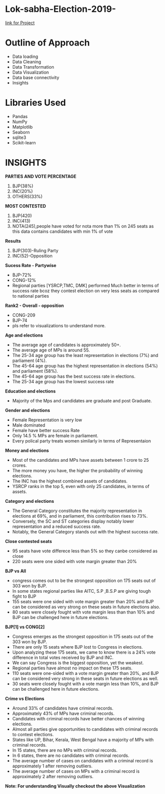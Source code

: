 # Lok-sabha-Election-2019- 
[link for Project](https://nbviewer.org/github/Danishakhtar2001/Lok-sabha-Election-2019-Analysis/blob/main/lok_sabha_2019_analysis.ipynb)

# Outline of Approach
- Data loading
- Data Cleaning
- Data Transformation
- Data Visualization
- Data base connectivity
- Insights
# Libraries Used
- Pandas
- NumPy
- Matplotlib
- Seaborn
- sqlite3
- Scikit-learn

# INSIGHTS

**PARTIES AND VOTE PERCENTAGE**
1. BJP(38%)  
2. INC(20%)  
3. OTHERS(33%)

**MOST CONTESTED**
1. BJP(420)  
2. INC(413)  
3. NOTA(245),people have voted for nota more than 1% on 245 seats as this data contains candidates with min 1% of vote

**Results**
1. BJP(303)-Ruling Party  
2. INC(52)-Opposition

**Sucess Rate - Partywise**
- BJP-72%
- CONG-12%
- Regional parties [YSRCP,TMC, DMK] performed Much better in terms of success rate bcoz they contest election on very less seats as compared to national parties

**Rank2 - Overall - opposition**

- CONG-209
- BJP-74
- pls refer to visualizations to understand more.


**Age and elections**

- The average age of candidates is approximately 50+.
- The average age of MPs is around 55.
- The 25-34 age group has the least representation in elections (7%) and parliament (4%).
- The 45-64 age group has the highest representation in elections (54%) and parliament (58%).
- The 45-64 age group has the best success rate in elections.
- The 25-34 age group has the lowest success rate

**Education and elections**

- Majority of the Mps and candidates are graduate and post Graduate.

**Gender and elections**

- Female Representation is very low
- Male dominated 
- Female have better success Rate
- Only 14.5 % MPs are female in parliament.
- Every polical party treats women similarly in terms of Representaion

**Money and elections**

- Most of the candidates and MPs have assets between 1 crore to 25 crores.
- The more money you have, the higher the probability of winning elections.
- The INC has the highest combined assets of candidates.
- YSRCP ranks in the top 5, even with only 25 candidates, in terms of assets.

**Category and elections**

- The General Category constitutes the majority representation in elections at 69%, and in parliament, this contribution rises to 73%.
- Conversely, the SC and ST categories display notably lower representation and a reduced success rate.
- Notably, the General Category stands out with the highest success rate.

**Close contested seats**

- 95 seats have vote differece less than 5% so they canbe considered as close 
- 220 seats were one sided with vote margin greater than 20%

**BJP vs All**

- congress comes out to be the strongest opposition on 175 seats out of 303 won by BJP.
- In some states regional parties like AITC, S.P ,B.S.P are giving tough fight to BJP
- 155 seats were one sided with vote margin greater than 20% and BJP can be considered as very strong on these seats in future elections also.
- 80 seats were closely fought with vote margin less than than 10% and BJP can be challenged here in future elections.


**BJP[1] vs CONG[2]**

- Congress emerges as the strongest opposition in 175 seats out of the 303 won by BJP.
- There are only 15 seats where BJP lost to Congress in elections.
- Upon analyzing these 175 seats, we came to know there is a 24% vote difference in total votes received by BJP and INC.
- We can say Congress is the biggest opposition, yet the weakest.
- Regional parties have almost no impact on these 175 seats.
- 110 seats were one-sided with a vote margin greater than 20%, and BJP can be considered very strong in these seats in future elections as well.
- 30 seats were closely fought with a vote margin less than 10%, and BJP can be challenged here in future elections.


**Crime vs Elections**

- Around 33% of candidates have criminal records.
- Approximately 43% of MPs have criminal records.
- Candidates with criminal records have better chances of winning elections.
- Almost all parties give opportunities to candidates with criminal records to contest elections.
- States like UP, Bihar, Kerala, West Bengal have a majority of MPs with criminal records.
- In 15 states, there are no MPs with criminal records.
- In 6 states, there are no candidates with criminal records.
- The average number of cases on candidates with a criminal record is approximately 1 after removing outliers.
- The average number of cases on MPs with a criminal record is approximately 2 after removing outliers.

**Note: For understanding Visually checkout the above Visualization**

